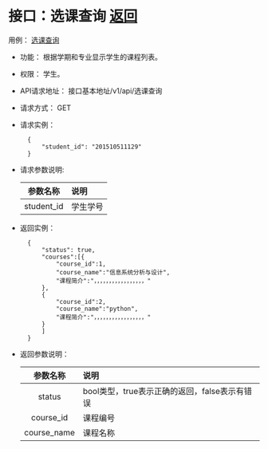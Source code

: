 # 接口：选课查询  [返回](../../README.md)
用例： [选课查询](../yongli/选课查询.md)

- 功能：
   根据学期和专业显示学生的课程列表。
    
- 权限：
    学生。    
    
- API请求地址： 
    接口基本地址/v1/api/选课查询

- 请求方式：
    GET

- 请求实例：

        {
            "student_id": "201510511129"
        }
        
- 请求参数说明:        

  |参数名称|说明|
  |:---------:|:--------------------------------------------------------|      
  |student_id|学生学号|
  
- 返回实例：

        {
            "status": true,
            "courses":[{
                "course_id":1,
                "course_name":"信息系统分析与设计",
                "课程简介":"，，，，，，，，，，，，，，，，，"
            },
            {
                "course_id":2,
                "course_name":"python",
                "课程简介":"，，，，，，，，，，，，，，，，，"
            }
            ]
        }

- 返回参数说明：    
 
  |参数名称|说明|
  |:---------:|:--------------------------------------------------------|      
  |status|bool类型，true表示正确的返回，false表示有错误|
  |course_id|课程编号|
  |course_name|课程名称|  
  

